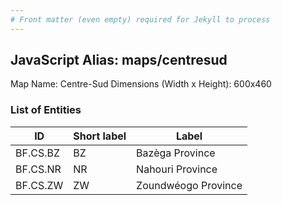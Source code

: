 ```yaml
---
# Front matter (even empty) required for Jekyll to process
---
```


## JavaScript Alias: maps/centresud

Map Name: Centre-Sud
Dimensions (Width x Height): 600x460

### List of Entities

ID | Short label | Label
---|---|---|
BF.CS.BZ|BZ|Bazèga Province
BF.CS.NR|NR|Nahouri Province
BF.CS.ZW|ZW|Zoundwéogo Province
